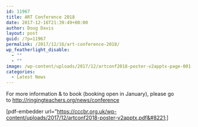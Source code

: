 ```yaml
---
id: 11967
title: ART Conference 2018
date: 2017-12-16T21:39:49+00:00
author: Doug Davis
layout: post
guid: /?p=11967
permalink: /2017/12/16/art-conference-2018/
wp_featherlight_disable:
  - ""
  - ""
image: /wp-content/uploads/2017/12/artconf2018-poster-v2apptx-page-001-e1513460350586.jpg
categories:
  - Latest News
---
```

For more information & to book (booking open in January), please go to <a href="http://ringingteachers.org/news/conference" target="_blank" rel="noopener">http://ringingteachers.org/news/conference</a>

[pdf-embedder url=&#8221;https://cccbr.org.uk/wp-content/uploads/2017/12/artconf2018-poster-v2apptx.pdf&#8221;]
